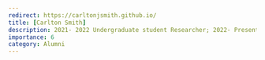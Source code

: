 ```yaml
---
redirect: https://carltonjsmith.github.io/
title: [Carlton Smith]
description: 2021- 2022 Undergraduate student Researcher; 2022- Present: PhD program at Yale University
importance: 6
category: Alumni
---
```



